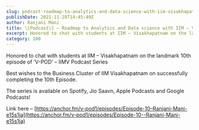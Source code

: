 ```yaml
---
slug: podcast-roadmap-to-analytics-and-data-science-with-iim-visakhapatnam
publishDate: 2021-11-28T14:45:49Z
author: Ranjani Mani
title: \[Podcast\] – Roadmap to Analytics and Data science with IIM – Visakhapatnam 
excerpt: Honored to chat with students at IIM – Visakhapatnam on the landmark 10th episode of ‘V-POD’ – IIMV Podcast Series Best wishes to the Business Cluster of IIM Visakhapatnam on successfully completing the 10th Episode. The series is available on Spotify, Jio Saavn, Apple Podcasts and Google Podcasts! Link here – https://anchor.fm/v-pod1/episodes/Episode-10–Ranjani-Mani-e15s1ja  ... 
category: 100
---
```


Honored to chat with students at IIM – Visakhapatnam on the landmark 10th episode of ‘V-POD’ – IIMV Podcast Series  
  
Best wishes to the Business Cluster of IIM Visakhapatnam on successfully completing the 10th Episode.  
  
The series is available on Spotify, Jio Saavn, Apple Podcasts and Google Podcasts!

Link here – [https://anchor.fm/v-pod1/episodes/Episode-10–Ranjani-Mani-e15s1ja](https://anchor.fm/v-pod1/episodes/Episode-10--Ranjani-Mani-e15s1ja)